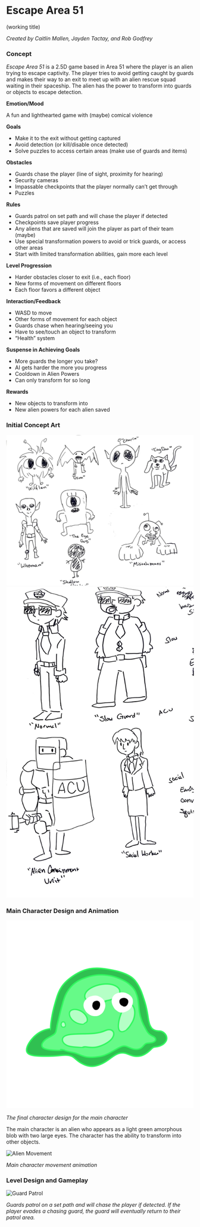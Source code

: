 # Escape Area 51

(working title)

_Created by Caitlin Mallen, Jayden Tactay, and Rob Godfrey_

### Concept
_Escape Area 51_ is a 2.5D game based in Area 51 where the player is an alien trying to escape captivity. The player tries to avoid getting caught by guards and makes their way to an exit to meet up with an alien rescue squad waiting in their spaceship. The alien has the power to transform into guards or objects to escape detection.

**Emotion/Mood**

A fun and lighthearted game with (maybe) comical violence

**Goals**

- Make it to the exit without getting captured
- Avoid detection (or kill/disable once detected)
- Solve puzzles to access certain areas (make use of guards and items)

**Obstacles**

- Guards chase the player (line of sight, proximity for hearing)
- Security cameras
- Impassable checkpoints that the player normally can’t get through
- Puzzles

**Rules**

- Guards patrol on set path and will chase the player if detected
- Checkpoints save player progress
- Any aliens that are saved will join the player as part of their team (maybe)
- Use special transformation powers to avoid or trick guards, or access other areas
- Start with limited transformation abilities, gain more each level

**Level Progression**

- Harder obstacles closer to exit (i.e., each floor)
- New forms of movement on different floors
- Each floor favors a different object

**Interaction/Feedback**

- WASD to move
- Other forms of movement for each object
- Guards chase when hearing/seeing you
- Have to see/touch an object to transform
- “Health” system

**Suspense in Achieving Goals**

- More guards the longer you take?
- AI gets harder the more you progress
- Cooldown in Alien Powers
- Can only transform for so long

**Rewards**

- New objects to transform into
- New alien powers for each alien saved

### Initial Concept Art

![Alien Concept Art](images/alien-concepts.jpg)
![Guard Concept Art](images/guard-concepts.jpg)

### Main Character Design and Animation

![Alien Character Design](images/main-character.png)

_The final character design for the main character_

The main character is an alien who appears as a light green amorphous blob with two large eyes. The character has the ability to transform into other objects.

![Alien Movement](gifs/main-movement.gif)

_Main character movement animation_

### Level Design and Gameplay

![Guard Patrol](gifs/guard-patrol.gif)

_Guards patrol on a set path and will chase the player if detected. If the player evades a chasing guard, the guard will eventually return to their patrol area._

